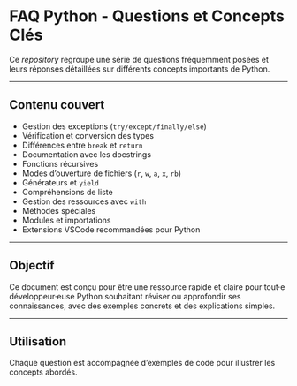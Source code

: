 # FAQ Python - Questions et Concepts Clés

Ce *repository* regroupe une série de questions fréquemment posées et leurs réponses détaillées sur différents concepts importants de Python.

---

## Contenu couvert

- Gestion des exceptions (`try/except/finally/else`)  
- Vérification et conversion des types  
- Différences entre `break` et `return`  
- Documentation avec les docstrings  
- Fonctions récursives  
- Modes d’ouverture de fichiers (`r`, `w`, `a`, `x`, `rb`)  
- Générateurs et `yield`  
- Compréhensions de liste  
- Gestion des ressources avec `with`  
- Méthodes spéciales
- Modules et importations  
- Extensions VSCode recommandées pour Python

---

## Objectif

Ce document est conçu pour être une ressource rapide et claire pour tout·e développeur·euse Python souhaitant réviser ou approfondir ses connaissances, avec des exemples concrets et des explications simples.

---

## Utilisation

Chaque question est accompagnée d’exemples de code pour illustrer les concepts abordés.